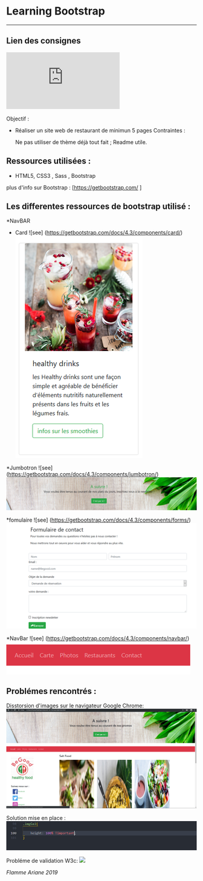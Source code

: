 # Learning Bootstrap
-----------------------------------------

## Lien des consignes
![see](https://github.com/becodeorg/CRL-Turing-3.11/blob/master/Parcours/02.4-Bootstrap/projet.md)


Objectif :
* Réaliser un site web de restaurant de minimun 5 pages
Contraintes : 

    Ne pas utiliser de thème déjà tout fait ;
    Readme utile.


## Ressources utilisées :

+ HTML5, CSS3 , Sass , Bootstrap 



plus d'info sur Bootstrap  : [https://getbootstrap.com/ ]

## Les differentes ressources de bootstrap utilisé :

*NavBAR

* Card ![see] (https://getbootstrap.com/docs/4.3/components/card/)
![](Assets\img\img_Readme\Capture6.png)  

*Jumbotron  ![see] (https://getbootstrap.com/docs/4.3/components/jumbotron/)
![](Assets\img\img_Readme\Capture4.png)

*fomulaire  ![see] (https://getbootstrap.com/docs/4.3/components/forms/)
![](Assets\img\img_Readme\Capture7.png)

*NavBar  ![see] (https://getbootstrap.com/docs/4.3/components/navbar/)
![](Assets\img\img_Readme\Capture5.png)




## Problémes rencontrés : 

Disstorsion d'images sur le navigateur Google Chrome:
![](Assets\img\img_Readme\Capture2.png)

Solution mise en place :
![](Assets\img\img_Readme\Capture1.png)

Probléme de validation W3c:
![](Assets\img\img_Readme\Capture.png)

*Flamme Ariane 2019*
